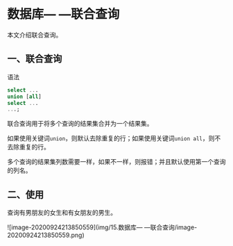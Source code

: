 # 数据库— —联合查询

本文介绍联合查询。


## 一、联合查询

语法

```sql
select ...
union [all]
select ...
...;
```

联合查询用于将多个查询的结果集合并为一个结果集。

如果使用关键词`union`，则默认去除重复的行；如果使用关键词`union all`，则不去除重复的行。

多个查询的结果集列数需要一样，如果不一样，则报错；并且默认使用第一个查询的列名。



## 二、使用

查询有男朋友的女生和有女朋友的男生。

![image-20200924213850559](img/15.数据库— —联合查询/image-20200924213850559.png)